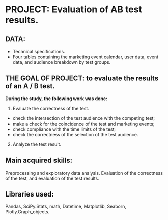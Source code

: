 # PROJECT: Evaluation of AB test results.

## DATA:
-  Technical specifications.
- Four tables containing the marketing event calendar, user data, event data, and audience breakdown by test groups.

## THE GOAL OF PROJECT: to evaluate the results of an A / B test.

**During the study, the following work was done:**

1. Evaluate the correctness of the test.
- check the intersection of the test audience with the competing test;
- make a check for the coincidence of the test and marketing events;
- check compliance with the time limits of the test;
- check the correctness of the selection of the test audience.
2. Analyze the test result.

## Main acquired skills:
Preprocessing and exploratory data analysis. Evaluation of the correctness of the test, and evaluation of the test results.

## Libraries used:
Pandas, SciPy.Stats, math, Datetime, Matplotlib, Seaborn, Plotly.Graph_objects.